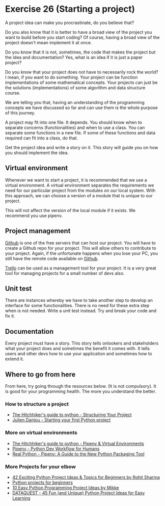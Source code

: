 # Exercise 26 (Starting a project)

A project idea can make you procrastinate, do you believe that?

Do you also know that it is better to have a broad view of the project you want to build before you start coding? Of course, having a broad view of the project doesn't mean implement it at once.

Do you know that it is not, sometimes, the code that makes the project but the idea and documentation? Yes, what is an idea if it is just a paper project?

Do you know that your project does not have to necessarily rock the world? I mean, if you want to do something. Your project can be function implementations of some mathematical concepts. Your projects can just be the solutions (implementations) of some algorithm and data structure course.

We are telling you that, having an understanding of the programming concepts we have discussed so far and can use them is the whole purpose of this journey.

A project may fit into one file. It depends. You should know when to separate concerns (functionalities) and when to use a class. You can separate some functions in a new file. If some of these functions and data required can fit into a class, do that.

Get the project idea and write a story on it. This story will guide you on how you should implement the idea.

## Virtual environment

Whenever we want to start a project, it is recommended that we use a virtual environment. A virtual environment separates the requirements we need for our particular project from the modules on our local system. With this approach, we can choose a version of a module that is unique to our project.

This will not affect the version of the local module if it exists. We recommend you use pipenv.

<!-- pipenv, pyenv, pip -->

## Project management

[Github][github] is one of the free servers that can host our project. You will have to create a Github repo for your project. This will allow others to contribute to your project. Again, if the unfortunate happens when you lose your PC, you still have the remote code available on [Github][github].

[Trello][trello] can be used as a management tool for your project. It is a very great tool for managing projects for a small number of devs also.

<!-- github and trello -->

## Unit test

There are instances whereby we have to take another step to develop an interface for some functionalities. There is no need for these extra step when is not needed. Write a unit test instead. Try and break your code and fix it.

<!-- Add unit test to your code -->

## Documentation

Every project must have a story. This story tells onlookers and stakeholders what your project does and sometimes the benefit it comes with. It tells users and other devs how to use your application and sometimes how to extend it.

<!-- The project story and technical details -->

## Where to go from here

From here, try going through the resources below. (It is not compulsory). It is good for your programming health. The more you understand the better.

### How to structure a project

- [The Hitchhiker's guide to python - Structuring Your Project][project-structure-py-doc]
- [Julien Danjou - Starting your first Python project][project-structure-julien]

### More on virtual environments

- [The Hitchhiker's guide to python - Pipenv & Virtual Environments][py-guide-virtualenvs]
- [Pipenv - Python Dev Workflow for Humans][pipenv]
- [Real Python - Pipenv: A Guide to the New Python Packaging Tool][real-python-pipenv]

### More Projects for your elbow

- [42 Exciting Python Project Ideas & Topics for Beginners by Rohit Sharma ][upgrad-project-ideas]
- [Python projects for beginners][beginnerpythonprojects]
- [10 Easy Python Programming Project Ideas by Mikke][python-projects-for-beginners]
- [DATAQUEST - 45 Fun (and Unique) Python Project Ideas for Easy Learning][dataquest-project-for-beginners]

#

<!-- Starting a python project -->

[github]: https://github.com
[trello]: https://trello.com

<!-- project structure -->

[project-structure-py-doc]: https://docs.python-guide.org/writing/structure/
[project-structure-julien]: https://julien.danjou.info/starting-your-first-python-project/

<!-- projects -->

[upgrad-project-ideas]: https://www.upgrad.com/blog/python-projects-ideas-topics-beginners/
[beginnerpythonprojects]: https://beginnerpythonprojects.com/
[python-projects-for-beginners]: https://mikkegoes.com/python-projects-for-beginners/
[dataquest-project-for-beginners]: https://www.dataquest.io/blog/python-projects-for-beginners/

<!-- virtual environment -->

[py-guide-virtualenvs]: https://docs.python-guide.org/dev/virtualenvs/
[pipenv]: https://pipenv.pypa.io/en/latest/
[real-python-pipenv]: https://realpython.com/pipenv-guide/
